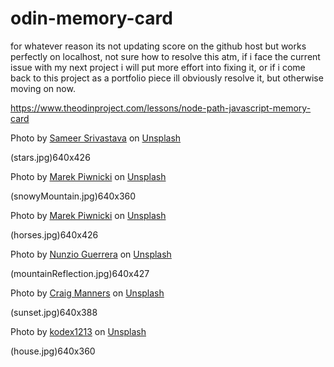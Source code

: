 # odin-memory-card

for whatever reason its not updating score on the github host but works perfectly on localhost, not sure how to resolve this atm, if i face the current issue with my
next project i will put more effort into fixing it, or if i come back to this project as a portfolio piece ill obviously resolve it, but otherwise moving on now.

https://www.theodinproject.com/lessons/node-path-javascript-memory-card

Photo by <a href="https://unsplash.com/@sameer_srivastava?utm_source=unsplash&utm_medium=referral&utm_content=creditCopyText">Sameer Srivastava</a> on <a href="https://unsplash.com/photos/M9kwG0fat3o?utm_source=unsplash&utm_medium=referral&utm_content=creditCopyText">Unsplash</a>

(stars.jpg)640x426

Photo by <a href="https://unsplash.com/@marekpiwnicki?utm_source=unsplash&utm_medium=referral&utm_content=creditCopyText">Marek Piwnicki</a> on <a href="https://unsplash.com/photos/YqelP6p-BSM?utm_source=unsplash&utm_medium=referral&utm_content=creditCopyText">Unsplash</a>

(snowyMountain.jpg)640x360

Photo by <a href="https://unsplash.com/@marekpiwnicki?utm_source=unsplash&utm_medium=referral&utm_content=creditCopyText">Marek Piwnicki</a> on <a href="https://unsplash.com/photos/YqelP6p-BSM?utm_source=unsplash&utm_medium=referral&utm_content=creditCopyText">Unsplash</a>

(horses.jpg)640x426

Photo by <a href="https://unsplash.com/@nunzg?utm_source=unsplash&utm_medium=referral&utm_content=creditCopyText">Nunzio Guerrera</a> on <a href="https://unsplash.com/photos/9HnW4qYFE0o?utm_source=unsplash&utm_medium=referral&utm_content=creditCopyText">Unsplash</a>
  
(mountainReflection.jpg)640x427

Photo by <a href="https://unsplash.com/@craigmanners_com?utm_source=unsplash&utm_medium=referral&utm_content=creditCopyText">Craig Manners</a> on <a href="https://unsplash.com/photos/sFu3lOuUfh8?utm_source=unsplash&utm_medium=referral&utm_content=creditCopyText">Unsplash</a>
  
(sunset.jpg)640x388

Photo by <a href="https://unsplash.com/@kodex1213?utm_source=unsplash&utm_medium=referral&utm_content=creditCopyText">kodex1213</a> on <a href="https://unsplash.com/photos/3z_qiIA4fkg?utm_source=unsplash&utm_medium=referral&utm_content=creditCopyText">Unsplash</a>

(house.jpg)640x360